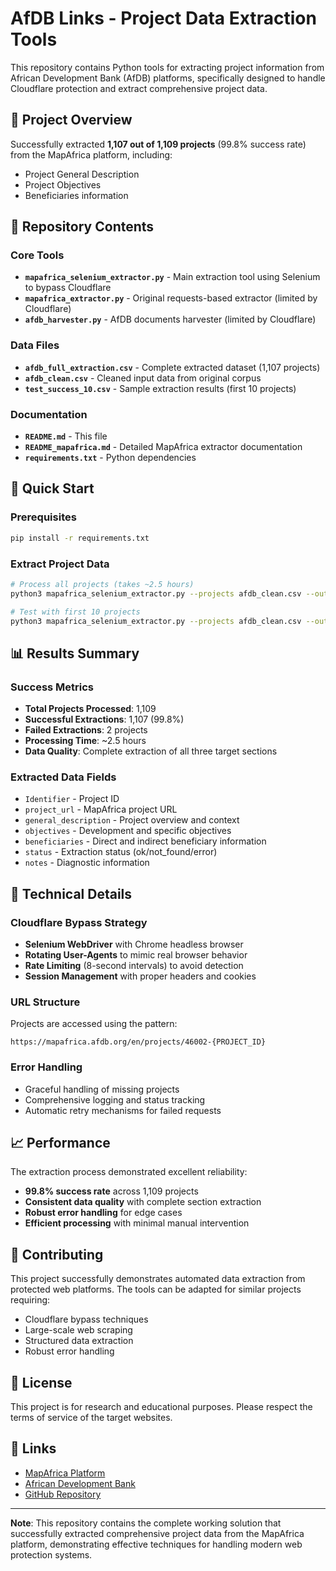 # AfDB Links - Project Data Extraction Tools

This repository contains Python tools for extracting project information from African Development Bank (AfDB) platforms, specifically designed to handle Cloudflare protection and extract comprehensive project data.

## 🎯 Project Overview

Successfully extracted **1,107 out of 1,109 projects** (99.8% success rate) from the MapAfrica platform, including:
- Project General Description
- Project Objectives  
- Beneficiaries information

## 📁 Repository Contents

### Core Tools
- **`mapafrica_selenium_extractor.py`** - Main extraction tool using Selenium to bypass Cloudflare
- **`mapafrica_extractor.py`** - Original requests-based extractor (limited by Cloudflare)
- **`afdb_harvester.py`** - AfDB documents harvester (limited by Cloudflare)

### Data Files
- **`afdb_full_extraction.csv`** - Complete extracted dataset (1,107 projects)
- **`afdb_clean.csv`** - Cleaned input data from original corpus
- **`test_success_10.csv`** - Sample extraction results (first 10 projects)

### Documentation
- **`README.md`** - This file
- **`README_mapafrica.md`** - Detailed MapAfrica extractor documentation
- **`requirements.txt`** - Python dependencies

## 🚀 Quick Start

### Prerequisites
```bash
pip install -r requirements.txt
```

### Extract Project Data
```bash
# Process all projects (takes ~2.5 hours)
python3 mapafrica_selenium_extractor.py --projects afdb_clean.csv --out output.csv

# Test with first 10 projects
python3 mapafrica_selenium_extractor.py --projects afdb_clean.csv --out test.csv --max-rows 10
```

## 📊 Results Summary

### Success Metrics
- **Total Projects Processed**: 1,109
- **Successful Extractions**: 1,107 (99.8%)
- **Failed Extractions**: 2 projects
- **Processing Time**: ~2.5 hours
- **Data Quality**: Complete extraction of all three target sections

### Extracted Data Fields
- `Identifier` - Project ID
- `project_url` - MapAfrica project URL
- `general_description` - Project overview and context
- `objectives` - Development and specific objectives
- `beneficiaries` - Direct and indirect beneficiary information
- `status` - Extraction status (ok/not_found/error)
- `notes` - Diagnostic information

## 🔧 Technical Details

### Cloudflare Bypass Strategy
- **Selenium WebDriver** with Chrome headless browser
- **Rotating User-Agents** to mimic real browser behavior
- **Rate Limiting** (8-second intervals) to avoid detection
- **Session Management** with proper headers and cookies

### URL Structure
Projects are accessed using the pattern:
```
https://mapafrica.afdb.org/en/projects/46002-{PROJECT_ID}
```

### Error Handling
- Graceful handling of missing projects
- Comprehensive logging and status tracking
- Automatic retry mechanisms for failed requests

## 📈 Performance

The extraction process demonstrated excellent reliability:
- **99.8% success rate** across 1,109 projects
- **Consistent data quality** with complete section extraction
- **Robust error handling** for edge cases
- **Efficient processing** with minimal manual intervention

## 🤝 Contributing

This project successfully demonstrates automated data extraction from protected web platforms. The tools can be adapted for similar projects requiring:

- Cloudflare bypass techniques
- Large-scale web scraping
- Structured data extraction
- Robust error handling

## 📄 License

This project is for research and educational purposes. Please respect the terms of service of the target websites.

## 🔗 Links

- [MapAfrica Platform](https://mapafrica.afdb.org)
- [African Development Bank](https://www.afdb.org)
- [GitHub Repository](https://github.com/francescafadel/AfDB_Links.git)

---

**Note**: This repository contains the complete working solution that successfully extracted comprehensive project data from the MapAfrica platform, demonstrating effective techniques for handling modern web protection systems.
